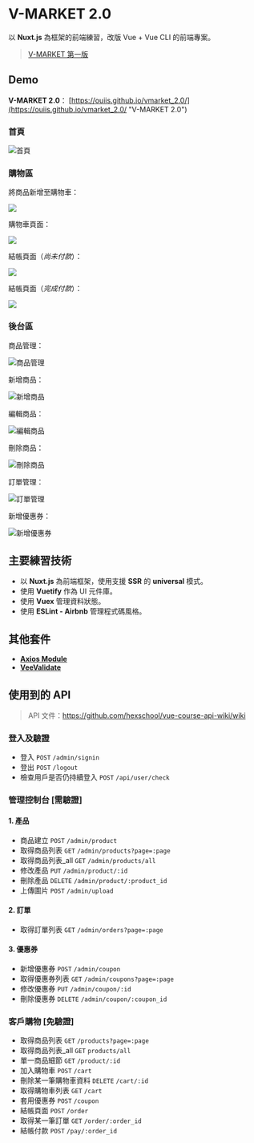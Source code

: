 # V-MARKET 2.0

以 **Nuxt.js** 為框架的前端練習，改版 Vue + Vue CLI 的前端專案。

> [V-MARKET 第一版](https://github.com/ouiis/vmarket "V-MARKET")

## Demo

**V-MARKET 2.0**：
[https://ouiis.github.io/vmarket_2.0/](https://ouiis.github.io/vmarket_2.0/ "V-MARKET 2.0")

### 首頁

![首頁](https://i.imgur.com/xUbNvRH.jpg)

### 購物區

將商品新增至購物車：

![](https://i.imgur.com/pxRgpxn.jpg)

購物車頁面：

![](https://i.imgur.com/IorPkY3.jpg)

結帳頁面（*尚未付款*）：

![](https://i.imgur.com/nmPS3bP.jpg)

結帳頁面（*完成付款*）：

![](https://i.imgur.com/B9Ie7nI.jpg)

### 後台區

商品管理：

![商品管理](https://i.imgur.com/MUA5joV.jpg)

新增商品：

![新增商品](https://i.imgur.com/vecnwII.jpg)

編輯商品：

![編輯商品](https://i.imgur.com/2PjwQY0.jpg)

刪除商品：

![刪除商品](https://i.imgur.com/lSh8mgk.jpg)

訂單管理：

![訂單管理](https://i.imgur.com/Y9ejzwT.jpg)

新增優惠券：

![新增優惠券](https://i.imgur.com/Btk4Fg5.jpg)

## 主要練習技術

* 以 **Nuxt.js** 為前端框架，使用支援 **SSR** 的 **universal** 模式。
* 使用 **Vuetify** 作為 UI 元件庫。
* 使用 **Vuex** 管理資料狀態。
* 使用 **ESLint \- Airbnb** 管理程式碼風格。

## 其他套件

* [**Axios Module**](https://github.com/nuxt-community/axios-module "Axios Module")
* [**VeeValidate**](https://github.com/logaretm/vee-validate "VeeValidate")

## 使用到的 API

> API 文件：https://github.com/hexschool/vue-course-api-wiki/wiki

### 登入及驗證

* 登入 `POST` `/admin/signin`
* 登出 `POST` `/logout`
* 檢查用戶是否仍持續登入 `POST` `/api/user/check`

### 管理控制台 [需驗證]

#### 1. 產品

* 商品建立 `POST` `/admin/product`
* 取得商品列表 `GET` `/admin/products?page=:page`
* 取得商品列表_all `GET` `/admin/products/all`
* 修改產品 `PUT` `/admin/product/:id`
* 刪除產品 `DELETE` `/admin/product/:product_id`
* 上傳圖片 `POST` `/admin/upload`

#### 2. 訂單

* 取得訂單列表 `GET` `/admin/orders?page=:page`

#### 3. 優惠券

* 新增優惠券 `POST` `/admin/coupon`
* 取得優惠券列表 `GET` `/admin/coupons?page=:page`
* 修改優惠券 `PUT` `/admin/coupon/:id`
* 刪除優惠券 `DELETE` `/admin/coupon/:coupon_id`

### 客戶購物 [免驗證]

* 取得商品列表 `GET` `/products?page=:page`
* 取得商品列表_all `GET` `products/all`
* 單一商品細節 `GET` `/product/:id`
* 加入購物車 `POST` `/cart`
* 刪除某一筆購物車資料 `DELETE` `/cart/:id`
* 取得購物車列表 `GET` `/cart`
* 套用優惠券 `POST` `/coupon`
* 結帳頁面 `POST` `/order`
* 取得某一筆訂單 `GET` `/order/:order_id`
* 結帳付款 `POST` `/pay/:order_id`
